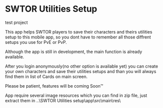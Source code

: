 # SWTOR Utilities Setup
test project

This app helps SWTOR players to save their characters and theirs utilities setup to this mobile app, 
so you dont have to remember all those diffrent setups you use for PvE or PvP.

Although the app is still in development, the main function is already available.

After you login anonymously(no other option is available yet) you can create your own characters and save their utilities setups
and than you will always find them in list of Cards on main screen.

Please be patient, features will be coming Soon™

App require several image resources which you can find in zip file, 
just extract them in ..\SWTOR Utilities setup\app\src\main\res\
